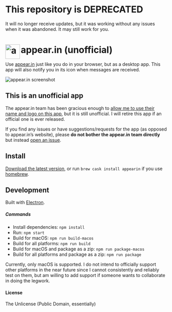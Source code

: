 # This repository is DEPRECATED

It will no longer receive updates, but it was working without any issues when it was abandoned. It may still work for you.

# <img src='https://i.imgur.com/xzPZ3rf.png' width='45' align='left' alt='appear.in logo'>appear.in (unofficial)

Use [appear.in](https://appear.in/) just like you do in your browser, but as a desktop app. This app will also notify you in its icon when messages are received.

<img src='https://i.imgur.com/OcSOiEi.jpg' alt='appear.in screenshot'>

## This is an unofficial app

The appear.in team has been gracious enough to [allow me to use their name and logo on this app](https://github.com/vitorgalvao/appear.in/pull/1), but it is still unofficial. I will retire this app if an official one is ever released.

If you find any issues or have suggestions/requests for the app (as opposed to appear.in’s website), please **do not bother the appear.in team directly** but instead [open an issue](https://github.com/vitorgalvao/appear.in/issues/new).

## Install

[Download the latest version](https://github.com/vitorgalvao/appear.in/releases), or run `brew cask install appearin` if you use [homebrew](http://brew.sh/).

## Development

Built with [Electron](http://electron.atom.io).

##### Commands

- Install dependencies: `npm install`
- Run: `npm start`
- Build for macOS: `npm run build-macos`
- Build for all platforms: `npm run build`
- Build for macOS and package as a zip: `npm run package-macos`
- Build for all platforms and package as a zip: `npm run package`

Currently, only macOS is supported. I do not intend to officially support other platforms in the near future since I cannot consistently and reliably test on them, but am willing to add support if someone wants to collaborate in doing the legwork.

#### License

The Unlicense (Public Domain, essentially)

